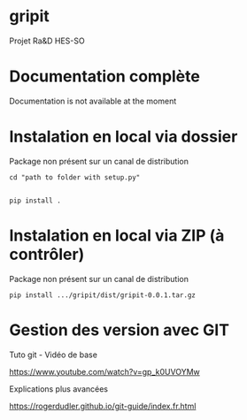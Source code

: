 # gripit
Projet Ra&D HES-SO

# Documentation complète
Documentation is not available at the moment

# Instalation en local via dossier
Package non présent sur un canal de distribution

    cd "path to folder with setup.py"


    pip install .


# Instalation en local via ZIP (à contrôler)
Package non présent sur un canal de distribution

    pip install .../gripit/dist/gripit-0.0.1.tar.gz

# Gestion des version avec GIT
Tuto git - Vidéo de base

https://www.youtube.com/watch?v=gp_k0UVOYMw

Explications plus avancées

https://rogerdudler.github.io/git-guide/index.fr.html

